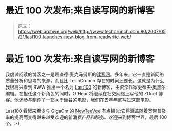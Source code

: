 # 最近 100 次发布:来自读写网的新博客

> 原文：<https://web.archive.org/web/http://www.techcrunch.com:80/2007/05/21/last100-launches-new-blog-from-readwrite-web/>

# 最近 100 次发布:来自读写网的新博客

 [](https://web.archive.org/web/20220626083920/http://www.last100.com/) 我虔诚阅读的博客之一是理查德·麦克马努斯的[读写网](https://web.archive.org/web/20220626083920/http://www.readwriteweb.com/archives/readwriteweb_blog_network_launches_with_last100.php)。多年来，它一直是新网络质量分析和思考的来源，而且比 TechCrunch 存在的时间还要长。这就是为什么我很高兴看到 RWW 推出一个名为 [Last100](https://web.archive.org/web/20220626083920/http://www.last100.com/) 的新博客，由资深作家史蒂夫·奥黑尔编辑。在担任这个新角色的同时，O'Hear 将继续在社交网络上写他的 ZDnet 博客。他还参与制作了一部关于硅谷的电影，我们在去年年底写过这部电影。

Last100 看起来至少与 GigaOm 的 [NewTeeVee](https://web.archive.org/web/20220626083920/http://newteevee.com/) 有点相似:它将涵盖随着宽带普及率的提高而变得越来越受欢迎的新消费产品和服务。欢迎来到博客世界，最后 100 个。:-)